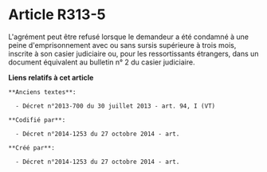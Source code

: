 # Article R313-5

L'agrément peut être refusé lorsque le demandeur a été condamné à une peine d'emprisonnement avec ou sans sursis supérieure à
trois mois, inscrite à son casier judiciaire ou, pour les ressortissants étrangers, dans un document équivalent au bulletin
n° 2 du casier judiciaire.

**Liens relatifs à cet article**

	**Anciens textes**:

	  - Décret n°2013-700 du 30 juillet 2013 - art. 94, I (VT)

	**Codifié par**:

	  - Décret n°2014-1253 du 27 octobre 2014 - art.

	**Créé par**:

	  - Décret n°2014-1253 du 27 octobre 2014 - art.
